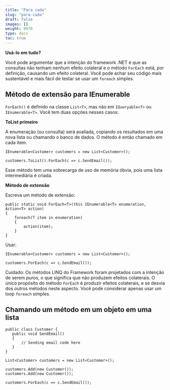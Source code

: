 ```yaml
---
title: "Para cada"
slug: "para-cada"
draft: false
images: []
weight: 9970
type: docs
toc: true
---
```


**Usá-lo em tudo?**

Você pode argumentar que a intenção do framework .NET é que as consultas não tenham nenhum efeito colateral e o método `ForEach` está, por definição, causando um efeito colateral. Você pode achar seu código mais sustentável e mais fácil de testar se usar um `foreach` simples.


## Método de extensão para IEnumerable
`ForEach()` é definido na classe `List<T>`, mas não em `IQueryable<T>` ou `IEnumerable<T>`. Você tem duas opções nesses casos:

**ToList primeiro**

A enumeração (ou consulta) será avaliada, copiando os resultados em uma nova lista ou chamando o banco de dados. O método é então chamado em cada item.
    
    IEnumerable<Customer> customers = new List<Customer>();
    
    customers.ToList().ForEach(c => c.SendEmail());
    
Esse método tem uma sobrecarga de uso de memória óbvia, pois uma lista intermediária é criada.

**Método de extensão**

Escreva um método de extensão:

    public static void ForEach<T>(this IEnumerable<T> enumeration, Action<T> action)
    {
        foreach(T item in enumeration)
        {
            action(item);
        }
    }

Usar:

    IEnumerable<Customer> customers = new List<Customer>();

    customers.ForEach(c => c.SendEmail());
    
Cuidado: Os métodos LINQ do Framework foram projetados com a intenção de serem *puros*, o que significa que não produzem efeitos colaterais. O único propósito do método `ForEach` é produzir efeitos colaterais, e se desvia dos outros métodos neste aspecto. Você pode considerar apenas usar um loop `foreach` simples.

## Chamando um método em um objeto em uma lista
    public class Customer {
       public void SendEmail()
       {
           // Sending email code here
       }
    }
    
    List<Customer> customers = new List<Customer>();
    
    customers.Add(new Customer());
    customers.Add(new Customer());

    customers.ForEach(c => c.SendEmail());

